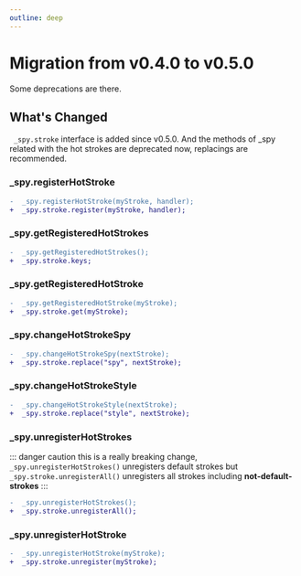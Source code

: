 ```yaml
---
outline: deep
---
```


# Migration from v0.4.0 to v0.5.0

Some deprecations are there.


## What's Changed

` _spy.stroke` interface is added since v0.5.0.
And the methods of _spy related with the hot strokes are deprecated now, replacings are recommended.

### _spy.registerHotStroke
``` diff
-  _spy.registerHotStroke(myStroke, handler);
+  _spy.stroke.register(myStroke, handler);
```

### _spy.getRegisteredHotStrokes
``` diff
-  _spy.getRegisteredHotStrokes();
+  _spy.stroke.keys;
```

### _spy.getRegisteredHotStroke
``` diff
-  _spy.getRegisteredHotStroke(myStroke);
+  _spy.stroke.get(myStroke);
```

### _spy.changeHotStrokeSpy
``` diff
-  _spy.changeHotStrokeSpy(nextStroke);
+  _spy.stroke.replace("spy", nextStroke);
```

### _spy.changeHotStrokeStyle

``` diff
-  _spy.changeHotStrokeStyle(nextStroke);
+  _spy.stroke.replace("style", nextStroke);
```

### _spy.unregisterHotStrokes
::: danger caution
this is a really breaking change, `_spy.unregisterHotStrokes()` unregisters default strokes but `_spy.stroke.unregisterAll()` unregisters all strokes including **not-default-strokes**
:::
``` diff
-  _spy.unregisterHotStrokes();
+  _spy.stroke.unregisterAll();
```

### _spy.unregisterHotStroke
``` diff
-  _spy.unregisterHotStroke(myStroke);
+  _spy.stroke.unregister(myStroke);
```
  
